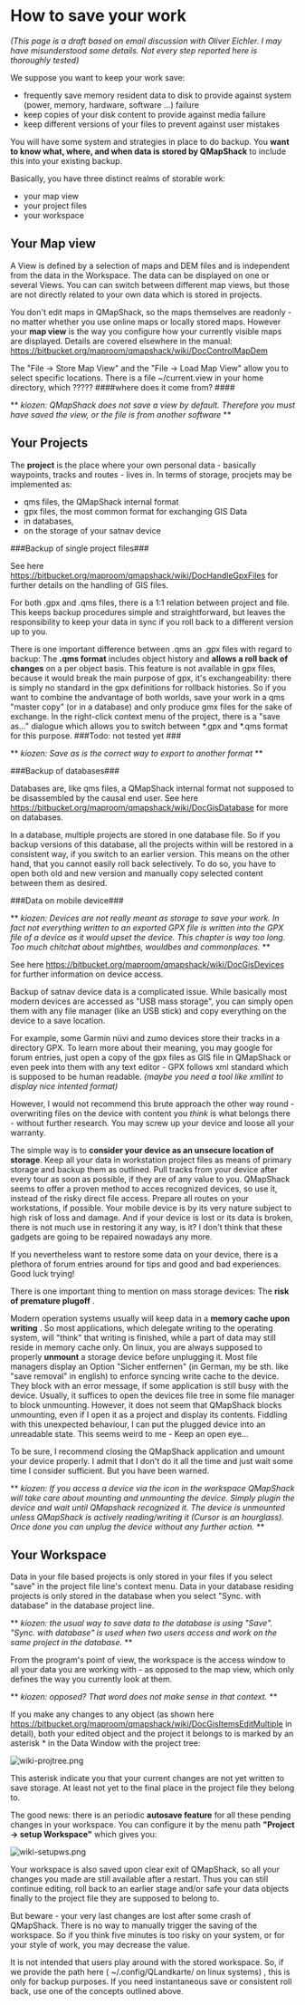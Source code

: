 # How to save your work #

*(This page is a draft based on email discussion with Oliver Eichler. I may have misunderstood some details. Not every step reported here is thoroughly tested)*

We suppose you want to keep your work save:

* frequently save memory resident data to disk to provide against system (power, memory, hardware, software ...) failure
* keep copies of your disk content to provide against media failure
* keep different versions of your files to prevent against user mistakes

You will have some system and strategies in place to do backup. You **want to know what, where, and when data is stored by QMapShack** to include this into your existing backup.

Basically, you have three distinct realms of storable work:

* your map view
* your project files
* your workspace

## Your Map view ##

A View is defined by a
selection of maps and DEM files and is independent from the data in the Workspace.
The data can be displayed on one or several Views. 
You can can switch between different map views, but those are not directly related to your own data which is stored in projects. 

You don't edit maps in QMapShack, so the maps themselves are readonly - no matter whether you use online maps or locally stored maps. However your **map view** is the way you configure how your currently visible maps are displayed. Details are covered elsewhere in the manual:
https://bitbucket.org/maproom/qmapshack/wiki/DocControlMapDem

The "File ->  Store Map View" and the "File ->  Load Map View" allow you to select specific locations. 
There is a file ~/current.view in your home directory, which ????? ####where does it come from? ####

** *kiozen: QMapShack does not save a view by default. Therefore you must have saved the view, or the file is from another software* **

## Your Projects ##

The **project** is the place where your own personal data - basically waypoints, tracks and routes - lives in. In terms of storage, procjets may be implemented as:

* qms files, the QMapShack internal format
* gpx files, the most common format for exchanging GIS Data 
* in databases,
* on the storage of your satnav device 


###Backup of single project files###

See here https://bitbucket.org/maproom/qmapshack/wiki/DocHandleGpxFiles for further details on the handling of GIS files.

For both .gpx and .qms files, there is a 1:1 relation between project and file. This keeps backup procedures simple and straightforward, but leaves the responsibility to keep your data in sync if you roll back to a different version up to you.

There is one important difference between .qms an .gpx files with regard to backup: The **.qms format** includes object history and **allows a roll back of changes** on a per object basis. This feature is not available in gpx files, because it would break the main purpose of gpx, it's exchangeability: there is simply no standard in the gpx definitions for rollback histories. So if you want to combine the andvantage of both worlds, save your work in a qms "master copy" (or in a database) and only produce gmx files for the sake of exchange. In the right-click context menu of the project, there is a "save as..." dialogue which allows you to switch between *.gpx and *.qms format for this purpose. ###Todo: not tested yet ###

** *kiozen: Save as is the correct way to export to another format* **

###Backup of databases###

Databases are, like qms files, a  QMapShack internal format not supposed to be disassembled by the causal end user.
See here https://bitbucket.org/maproom/qmapshack/wiki/DocGisDatabase for more on databases.

In a database, multiple projects are stored in one database file. So if you backup versions of this database, all the projects within will be restored in a consistent way, if you switch to an earlier version. This means on the other hand, that you cannot easily roll back selectively. To do so, you have to open both old and new version and manually copy selected content between them as desired.

###Data on mobile device###

** *kiozen: Devices are not really meant as storage to save your work. In fact not everything written to an exported GPX file is written into the GPX file of a device as it would upset the device. This chapter is way too long. Too much chitchat about mightbes, wouldbes and commonplaces.* **

See here https://bitbucket.org/maproom/qmapshack/wiki/DocGisDevices for further information on device access.

Backup of satnav device data is a complicated issue. While basically most modern devices are accessed as "USB mass storage", you can simply open them with any file manager (like an USB stick) and copy everything on the device to a save location. 

For example, some Garmin nüvi and zumo devices store their tracks in a directory GPX. To learn more about their meaning, you may google for forum entries, just open a copy of the gpx files as GIS file in QMapShack or even peek into them with any text editor - GPX follows xml standard which is supposed to be human readable. *(maybe you need a tool like xmllint to display nice intented format)*

However, I would not recommend this brute approach the other way round - overwriting files on the device with content you *think* is what belongs there - without further research. You may screw up your device and loose all your warranty.

The simple way is to **consider your device as an unsecure location of storage**. Keep all your data in workstation project files as means of primary storage and backup them as outlined. Pull tracks from your device after every tour as soon as possible, if they are of any value to you. QMapShack seems to offer a proven method to acces recognized devices, so use it, instead of the risky direct file access. Prepare all routes on your workstations, if possible. Your mobile device is by its very nature subject to high risk of loss and damage. And if your device is lost or its data is broken, there is not much use in restoring it any way, is it? I don't think that these gadgets are going to be repaired nowadays any more. 

If you nevertheless want to restore some data on your device, there is a plethora of forum entries around for tips and good and bad experiences. Good luck trying!

There is one important thing to mention on mass storage devices: The **risk of premature plugoff** .

Modern operation systems usually will keep data in a **memory cache upon writing** . So most applications, which delegate writing to the operating system, will "think" that writing is finished, while a part of data may still reside in memory cache only. On linux, you are always supposed to properly **unmount** a storage device before unplugging it. Most file managers display an Option "Sicher entfernen" (in German, my be sth. like "save removal" in english) to enforce syncing write cache to the device. They block with an error message, if some application is still busy with the device. Usually, it suffices to open the devices file tree in some file manager to block unmounting. However, it does not seem that QMapShack blocks unmounting, even if I open it as a project and display its contents. Fiddling with this unexpected behaviour, I can put the plugged device into an unreadable state. This seems weird to me - Keep an open eye...

To be sure, I recommend closing the QMapShack application and umount your device properly. I admit that I don't do it all the time and just wait some time I consider sufficient. But you have been warned.

** *kiozen: If you access a device via the icon in the workspace QMapShack will take care about mounting and unmounting the device. Simply plugin the device and wait until QMapshack recognized it. The device is unmounted unless QMapShack is actively reading/writing it (Cursor is an hourglass). Once done you can unplug the device without any further action.* **


## Your Workspace ##

Data in your file based projects is only stored in your files if you select "save" in the project file line's context menu.
Data in your database residing projects is only stored in the database when you select "Sync. with database" in the database project line.

** *kiozen: the usual way to save data to the database is using "Save". "Sync. with database" is used when two users access and work on the same project in the database.* **

From the program's point of view, the workspace is the access window to all your data you are working with - as opposed to the map view, which only defines the way you currently look at them.

** *kiozen: opposed? That word does not make sense in that context.* **

If you make any changes to any object (as shown here 
https://bitbucket.org/maproom/qmapshack/wiki/DocGisItemsEditMultiple 
in detail), both your edited object and the project it belongs to is marked by an asterisk * in the Data Window with the project tree:

![wiki-projtree.png](https://bitbucket.org/repo/L5qerE/images/4285409798-wiki-projtree.png)

This asterisk indicate you that your current changes are not yet written to save storage. At least not yet to the final place in the project file they belong to.

The good news: there is an periodic **autosave feature** for all these pending changes in your workspace. You can configure it by the menu path **"Project -> setup Workspace"** which gives you:

![wiki-setupws.png](https://bitbucket.org/repo/L5qerE/images/4061261758-wiki-setupws.png)

Your workspace is also saved upon clear exit of QMapShack, so all your changes you made are still available after a restart. Thus you can still continue editing, roll back to an earlier stage and/or safe your data objects finally to the project file they are supposed to belong to.

But beware - your very last changes are lost after some crash of QMapShack. There is no way to manually trigger the saving of the workspace. So if you think five minutes is too risky on your system, or for your style of work, you may decrease the value. 

It is not intended that users play around with the stored workspace. 
So, if we provide the path here ( ~/.config/QLandkarte/ on linux systems) , this is only for backup purposes.
If you need instantaneous save or consistent roll back, use one of the concepts outlined above.


